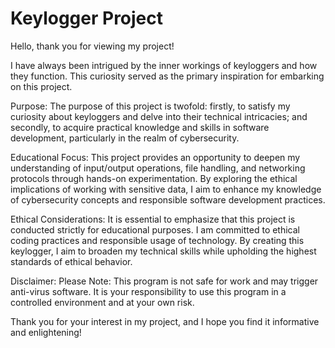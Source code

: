 # Keylogger Project

Hello, thank you for viewing my project!

I have always been intrigued by the inner workings of keyloggers and how they function. This curiosity served as the primary inspiration for embarking on this project.

Purpose:
The purpose of this project is twofold: firstly, to satisfy my curiosity about keyloggers and delve into their technical intricacies; and secondly, to acquire practical knowledge and skills in software development, particularly in the realm of cybersecurity.

Educational Focus:
This project provides an opportunity to deepen my understanding of input/output operations, file handling, and networking protocols through hands-on experimentation. By exploring the ethical implications of working with sensitive data, I aim to enhance my knowledge of cybersecurity concepts and responsible software development practices.

Ethical Considerations:
It is essential to emphasize that this project is conducted strictly for educational purposes. I am committed to ethical coding practices and responsible usage of technology. By creating this keylogger, I aim to broaden my technical skills while upholding the highest standards of ethical behavior.

Disclaimer:
Please Note: This program is not safe for work and may trigger anti-virus software. It is your responsibility to use this program in a controlled environment and at your own risk.

Thank you for your interest in my project, and I hope you find it informative and enlightening!
